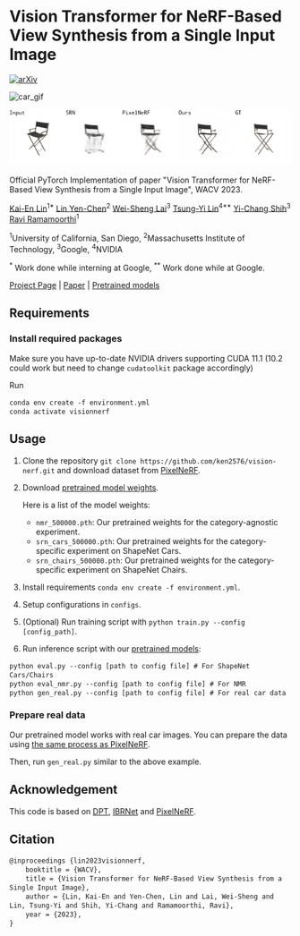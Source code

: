# Vision Transformer for NeRF-Based View Synthesis from a Single Input Image

[![arXiv](https://img.shields.io/badge/arXiv-2207.05736-b31b1b.svg)](https://arxiv.org/abs/2207.05736)

![car_gif](./gifs/000687.gif)

![chair_gif](./gifs/000931.gif)

Official PyTorch Implementation of paper "Vision Transformer for NeRF-Based View Synthesis from a Single Input Image", WACV 2023.

[Kai-En Lin](https://cseweb.ucsd.edu/~k2lin/)<sup>1*</sup>
[Lin Yen-Chen](https://yenchenlin.me/)<sup>2</sup>
[Wei-Sheng Lai](https://www.wslai.net/)<sup>3</sup>
[Tsung-Yi Lin](https://tsungyilin.info/)<sup>4**</sup>
[Yi-Chang Shih](https://www.yichangshih.com/)<sup>3</sup>
[Ravi Ramamoorthi](https://cseweb.ucsd.edu/~ravir/)<sup>1</sup>

<sup>1</sup>University of California, San Diego, <sup>2</sup>Massachusetts Institute of Technology, <sup>3</sup>Google, <sup>4</sup>NVIDIA

<sup>*</sup> Work done while interning at Google,
<sup>**</sup> Work done while at Google.


[Project Page](https://cseweb.ucsd.edu/~viscomp/projects/VisionNeRF/) | [Paper](https://arxiv.org/abs/2207.05736) | [Pretrained models](https://drive.google.com/drive/folders/1OAcwNPxBwaE8aY-0xrHreyP-EWmQYaYJ?usp=sharing)

## Requirements

### Install required packages

Make sure you have up-to-date NVIDIA drivers supporting CUDA 11.1 (10.2 could work but need to change `cudatoolkit` package accordingly)

Run

```
conda env create -f environment.yml
conda activate visionnerf
```


## Usage

1. Clone the repository ```git clone https://github.com/ken2576/vision-nerf.git``` and download dataset from [PixelNeRF](https://github.com/sxyu/pixel-nerf#getting-the-data).

2. Download [pretrained model weights](https://drive.google.com/drive/folders/1OAcwNPxBwaE8aY-0xrHreyP-EWmQYaYJ?usp=sharing).

    Here is a list of the model weights:

    * `nmr_500000.pth`: Our pretrained weights for the category-agnostic experiment.
    * `srn_cars_500000.pth`: Our pretrained weights for the category-specific experiment on ShapeNet Cars.
    * `srn_chairs_500000.pth`: Our pretrained weights for the category-specific experiment on ShapeNet Chairs.


3. Install requirements ```conda env create -f environment.yml```.

4. Setup configurations in ```configs```.

5. (Optional) Run training script with ```python train.py --config [config_path]```.

6. Run inference script with our [pretrained models](https://drive.google.com/drive/folders/1OAcwNPxBwaE8aY-0xrHreyP-EWmQYaYJ?usp=sharing):
```
python eval.py --config [path to config file] # For ShapeNet Cars/Chairs
python eval_nmr.py --config [path to config file] # For NMR
python gen_real.py --config [path to config file] # For real car data
```

### Prepare real data

Our pretrained model works with real car images.
You can prepare the data using [the same process as PixelNeRF](https://github.com/sxyu/pixel-nerf#real-car-images).

Then, run `gen_real.py` similar to the above example.

## Acknowledgement

This code is based on [DPT](https://github.com/isl-org/DPT), [IBRNet](https://github.com/googleinterns/IBRNet) and [PixelNeRF](https://github.com/sxyu/pixel-nerf).

## Citation
```
@inproceedings {lin2023visionnerf,
    booktitle = {WACV},
    title = {Vision Transformer for NeRF-Based View Synthesis from a Single Input Image},
    author = {Lin, Kai-En and Yen-Chen, Lin and Lai, Wei-Sheng and Lin, Tsung-Yi and Shih, Yi-Chang and Ramamoorthi, Ravi},
    year = {2023},
}
```